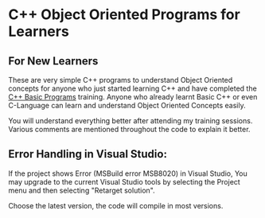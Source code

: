 # C++ Object Oriented Programs for Learners
## For New Learners

These are very simple C++ programs to understand Object Oriented concepts for anyone who just started learning C++ and have completed the [C++ Basic Programs](https://github.com/jrajan14/CPP_Basic_Programs) training.
Anyone who already learnt Basic C++ or even C-Language can learn and understand Object Oriented Concepts easily.

You will understand everything better after attending my training sessions.
Various comments are mentioned throughout the code to explain it better.

## Error Handling in Visual Studio:

If the project shows Error (MSBuild error MSB8020) in Visual Studio, 
You may upgrade to the current Visual Studio tools by selecting the 
Project menu and then selecting "Retarget solution".

Choose the latest version, the code will compile in most versions.
